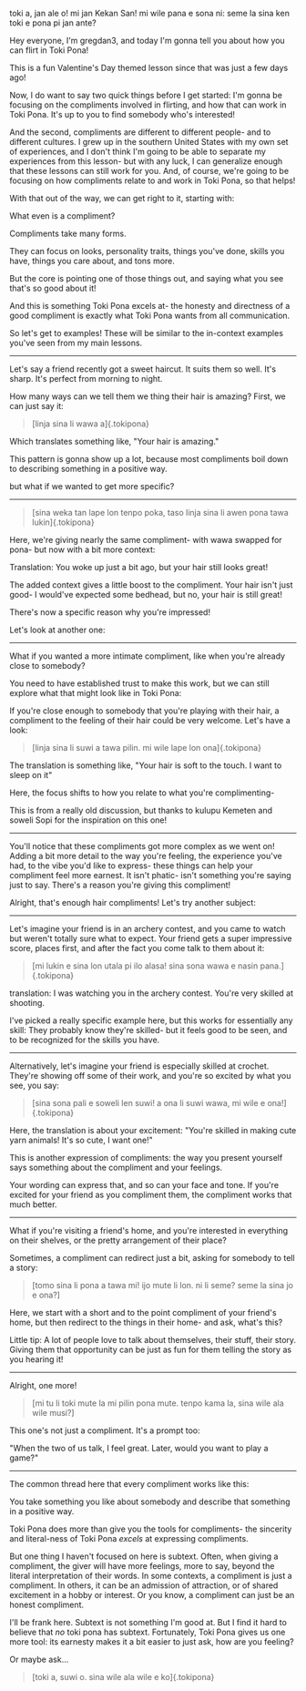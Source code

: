 toki a, jan ale o! mi jan Kekan San! mi wile pana e sona ni: seme la sina ken toki e pona pi jan ante?

Hey everyone, I'm gregdan3, and today I'm gonna tell you about how you can flirt in Toki Pona!

This is a fun Valentine's Day themed lesson since that was just a few days ago!

Now, I do want to say two quick things before I get started: I'm gonna be focusing on the compliments involved in flirting, and how that can work in Toki Pona. It's up to you to find somebody who's interested!

And the second, compliments are different to different people- and to different cultures. I grew up in the southern United States with my own set of experiences, and I don't think I'm going to be able to separate my experiences from this lesson- but with any luck, I can generalize enough that these lessons can still work for you. And, of course, we're going to be focusing on how compliments relate to and work in Toki Pona, so that helps!

With that out of the way, we can get right to it, starting with:

What even is a compliment?

Compliments take many forms.

They can focus on looks, personality traits, things you've done, skills you have, things you care about, and tons more.

But the core is pointing one of those things out, and saying what you see that's so good about it!

And this is something Toki Pona excels at- the honesty and directness of a good compliment is exactly what Toki Pona wants from all communication.

So let's get to examples! These will be similar to the in-context examples you've seen from my main lessons.

---

Let's say a friend recently got a sweet haircut. It suits them so well. It's sharp. It's perfect from morning to night.

How many ways can we tell them we thing their hair is amazing? First, we can just say it:

> [linja sina li wawa a]{.tokipona}

Which translates something like, "Your hair is amazing."

This pattern is gonna show up a lot, because most compliments boil down to describing something in a positive way.

but what if we wanted to get more specific?

---

> [sina weka tan lape lon tenpo poka, taso linja sina li awen pona tawa lukin]{.tokipona}

Here, we're giving nearly the same compliment- with wawa swapped for pona- but now with a bit more context:

Translation: You woke up just a bit ago, but your hair still looks great!

The added context gives a little boost to the compliment. Your hair isn't just good- I would've expected some bedhead, but no, your hair is still great!

There's now a specific reason why you're impressed!

Let's look at another one:

---

<!-- What if you were watching a friend play basketball, and as they played their hair didn't move- it stayed perfectly in place, exactly how they want it? -->
<!---->
<!-- > [sina tawa wawa e sike la linja sina li tawa ala! mi wile e ni...]{.tokipona} -->
<!---->
<!-- Translated more naturally, "When you move the ball so quickly, your hair doesn't move at all! I'd love if my hair did that." -->

What if you wanted a more intimate compliment, like when you're already close to somebody?

You need to have established trust to make this work, but we can still explore what that might look like in Toki Pona:

If you're close enough to somebody that you're playing with their hair, a compliment to the feeling of their hair could be very welcome. Let's have a look:

> [linja sina li suwi a tawa pilin. mi wile lape lon ona]{.tokipona}

The translation is something like, "Your hair is soft to the touch. I want to sleep on it"

Here, the focus shifts to how you relate to what you're complimenting-

This is from a really old discussion, but thanks to kulupu Kemeten and soweli Sopi for the inspiration on this one!

---

You'll notice that these compliments got more complex as we went on! Adding a bit more detail to the way you're feeling, the experience you've had, to the vibe you'd like to express- these things can help your compliment feel more earnest. It isn't phatic- isn't something you're saying just to say. There's a reason you're giving this compliment!

Alright, that's enough hair compliments! Let's try another subject:

---

Let's imagine your friend is in an archery contest, and you came to watch but weren't totally sure what to expect. Your friend gets a super impressive score, places first, and after the fact you come talk to them about it:

> [mi lukin e sina lon utala pi ilo alasa! sina sona wawa e nasin pana.]{.tokipona}

translation: I was watching you in the archery contest. You're very skilled at shooting.

I've picked a really specific example here, but this works for essentially any skill: They probably know they're skilled- but it feels good to be seen, and to be recognized for the skills you have.

---

Alternatively, let's imagine your friend is especially skilled at crochet. They're showing off some of their work, and you're so excited by what you see, you say:

> [sina sona pali e soweli len suwi! a ona li suwi wawa, mi wile e ona!]{.tokipona}

Here, the translation is about your excitement: "You're skilled in making cute yarn animals! It's so cute, I want one!"

This is another expression of compliments: the way you present yourself says something about the compliment and your feelings.

Your wording can express that, and so can your face and tone. If you're excited for your friend as you compliment them, the compliment works that much better.

---

What if you're visiting a friend's home, and you're interested in everything on their shelves, or the pretty arrangement of their place?

Sometimes, a compliment can redirect just a bit, asking for somebody to tell a story:

> [tomo sina li pona a tawa mi! ijo mute li lon. ni li seme? seme la sina jo e ona?]

Here, we start with a short and to the point compliment of your friend's home, but then redirect to the things in their home- and ask, what's this?

Little tip: A lot of people love to talk about themselves, their stuff, their story. Giving them that opportunity can be just as fun for them telling the story as you hearing it!

---

Alright, one more!

> [mi tu li toki mute la mi pilin pona mute. tenpo kama la, sina wile ala wile musi?]

This one's not just a compliment. It's a prompt too:

"When the two of us talk, I feel great. Later, would you want to play a game?"

---

The common thread here that every compliment works like this:

You take something you like about somebody and describe that something in a positive way.

Toki Pona does more than give you the tools for compliments- the sincerity and literal-ness of Toki Pona _excels_ at expressing compliments.

But one thing I haven't focused on here is subtext. Often, when giving a compliment, the giver will have more feelings, more to say, beyond the literal interpretation of their words. In some contexts, a compliment is just a compliment. In others, it can be an admission of attraction, or of shared excitement in a hobby or interest. Or you know, a compliment can just be an honest compliment.

I'll be frank here. Subtext is not something I'm good at. But I find it hard to believe that _no_ toki pona has subtext. Fortunately, Toki Pona gives us one more tool: its earnesty makes it a bit easier to just ask, how are you feeling?

Or maybe ask...

> [toki a, suwi o. sina wile ala wile e ko]{.tokipona}
